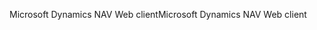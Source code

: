 <span data-ttu-id="d106b-101">Microsoft Dynamics NAV Web client</span><span class="sxs-lookup"><span data-stu-id="d106b-101">Microsoft Dynamics NAV Web client</span></span>